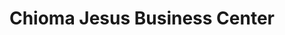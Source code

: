 ---
title: "Chioma Jesus Business Center"
url: /zwedru/chioma-jesus-business-center/
shop: chemist
---